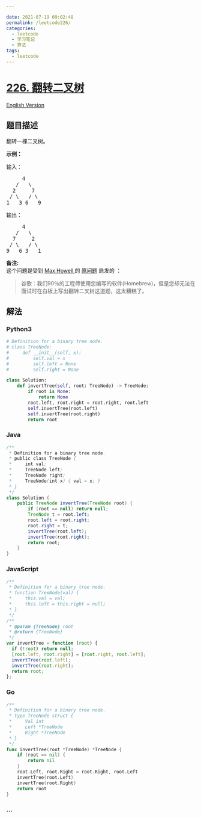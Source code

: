 ```yaml
---

date: 2021-07-19 09:02:48
permalink: /leetcode226/
categories:
  - leetcode
  - 学习笔记
  - 算法  
tags:
  - leetcode
---
```

# [226. 翻转二叉树](https://leetcode-cn.com/problems/invert-binary-tree)

[English Version](https://cdn.jsdelivr.net/gh/doocs/leetcode@main/solution/0200-0299/0226.Invert%20Binary%20Tree/README_EN.md)

## 题目描述

<!-- 这里写题目描述 -->

<p>翻转一棵二叉树。</p>

<p><strong>示例：</strong></p>

<p>输入：</p>

<pre>     4
   /   \
  2     7
 / \   / \
1   3 6   9</pre>

<p>输出：</p>

<pre>     4
   /   \
  7     2
 / \   / \
9   6 3   1</pre>

<p><strong>备注:</strong><br>
这个问题是受到 <a href="https://twitter.com/mxcl" target="_blank">Max Howell </a>的 <a href="https://twitter.com/mxcl/status/608682016205344768" target="_blank">原问题</a> 启发的 ：</p>

<blockquote>谷歌：我们90％的工程师使用您编写的软件(Homebrew)，但是您却无法在面试时在白板上写出翻转二叉树这道题，这太糟糕了。</blockquote>


## 解法

<!-- 这里可写通用的实现逻辑 -->

<!-- tabs:start -->

### **Python3**

<!-- 这里可写当前语言的特殊实现逻辑 -->

```python
# Definition for a binary tree node.
# class TreeNode:
#     def __init__(self, x):
#         self.val = x
#         self.left = None
#         self.right = None

class Solution:
    def invertTree(self, root: TreeNode) -> TreeNode:
        if root is None:
            return None
        root.left, root.right = root.right, root.left
        self.invertTree(root.left)
        self.invertTree(root.right)
        return root
```

### **Java**

<!-- 这里可写当前语言的特殊实现逻辑 -->

```java
/**
 * Definition for a binary tree node.
 * public class TreeNode {
 *     int val;
 *     TreeNode left;
 *     TreeNode right;
 *     TreeNode(int x) { val = x; }
 * }
 */
class Solution {
    public TreeNode invertTree(TreeNode root) {
        if (root == null) return null;
        TreeNode t = root.left;
        root.left = root.right;
        root.right = t;
        invertTree(root.left);
        invertTree(root.right);
        return root;
    }
}
```

### **JavaScript**

```js
/**
 * Definition for a binary tree node.
 * function TreeNode(val) {
 *     this.val = val;
 *     this.left = this.right = null;
 * }
 */
/**
 * @param {TreeNode} root
 * @return {TreeNode}
 */
var invertTree = function (root) {
  if (!root) return null;
  [root.left, root.right] = [root.right, root.left];
  invertTree(root.left);
  invertTree(root.right);
  return root;
};
```

### **Go**

```go
/**
 * Definition for a binary tree node.
 * type TreeNode struct {
 *     Val int
 *     Left *TreeNode
 *     Right *TreeNode
 * }
 */
func invertTree(root *TreeNode) *TreeNode {
    if (root == nil) {
        return nil
    }
    root.Left, root.Right = root.Right, root.Left
    invertTree(root.Left)
    invertTree(root.Right)
    return root
}
```

### **...**

```

```

<!-- tabs:end -->
